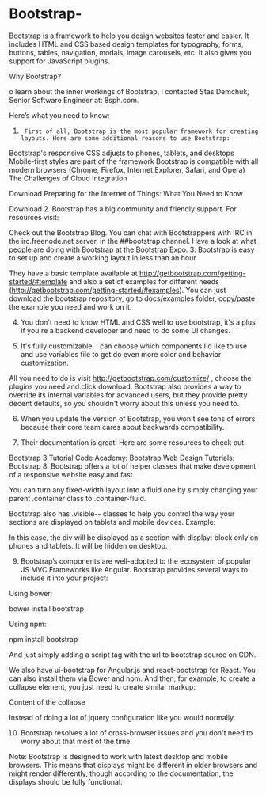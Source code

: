 # Bootstrap-

Bootstrap is a framework to help you design websites faster and easier. It includes HTML and CSS based design templates for typography, forms, buttons, tables, navigation, modals, image carousels, etc. It also gives you support for JavaScript plugins.

Why Bootstrap?

o learn about the inner workings of Bootstrap, I contacted Stas Demchuk, Senior Software Engineer at: 8sph.com.

Here’s what you need to know:

1.      First of all, Bootstrap is the most popular framework for creating layouts. Here are some additional reasons to use Bootstrap:

Bootstrap's responsive CSS adjusts to phones, tablets, and desktops
Mobile-first styles are part of the framework
Bootstrap is compatible with all modern browsers (Chrome, Firefox, Internet Explorer, Safari, and Opera)
The Challenges of Cloud Integration

Download
Preparing for the Internet of Things: What You Need to Know

Download
2. Bootstrap has a big community and friendly support. For resources visit:

Check out the Bootstrap Blog.
You can chat with Bootstrappers with IRC in the irc.freenode.net server, in the ##bootstrap channel.
Have a look at what people are doing with Bootstrap at the Bootstrap Expo.
3. Bootstrap is easy to set up and create a working layout in less than an hour

They have a basic template available at http://getbootstrap.com/getting-started/#template and also a set of examples for different needs (http://getbootstrap.com/getting-started/#examples). You can just download the bootstrap repository, go to docs/examples folder, copy/paste the example you need and work on it.

4. You don't need to know HTML and CSS well to use bootstrap, it's a plus if you're a backend developer and need to do some UI changes.

5. It's fully customizable, I can choose which components I'd like to use and use variables file to get do even more color and behavior customization.

All you need to do is visit http://getbootstrap.com/customize/ , choose the plugins you need and click download. Bootstrap also provides a way to override its internal variables for advanced users, but they provide pretty decent defaults, so you shouldn't worry about this unless you need to.

6. When you update the version of Bootstrap, you won't see tons of errors because their core team cares about backwards compatibility.

7. Their documentation is great! Here are some resources to check out:

Bootstrap 3 Tutorial
Code Academy: Bootstrap
Web Design Tutorials: Bootstrap
8. Bootstrap offers a lot of helper classes that make development of a responsive website easy and fast.

You can turn any fixed-width layout into a fluid one by simply changing your parent .container class to .container-fluid.

Bootstrap also has .visible-*-* classes to help you control the way your sections are displayed on tablets and mobile devices. Example:

<div class="visible-xs-block visible-sm-block"></div>

In this case, the div will be displayed as a section with display: block only on phones and tablets. It will be hidden on desktop.

9. Bootstrap’s components are well-adopted to the ecosystem of popular JS MVC Frameworks like Angular. Bootstrap provides several ways to include it into your project:

Using bower:

bower install bootstrap

Using npm:

npm install bootstrap

And just simply adding a script tag with the url to bootstrap source on CDN.

We also have ui-bootstrap for Angular.js and react-bootstrap for React. You can also install them via Bower and npm. And then, for example, to create a collapse element, you just need to create similar markup:

<div uib-collapse="isCollapsed">

<div class="well well-lg">

Content of the collapse

</div>

</div>

Instead of doing a lot of jquery configuration like you would normally.

10. Bootstrap resolves a lot of cross-browser issues and you don't need to worry about that most of the time.

Note: Bootstrap is designed to work with latest desktop and mobile browsers. This means that displays might be different in older browsers and might render differently, though according to the documentation, the displays should be fully functional.
